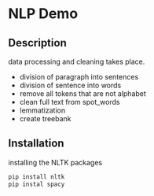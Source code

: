 # NLP Demo

## Description
data processing and cleaning takes place. 
- division of paragraph into sentences
- division of sentence into words
- remove all tokens that are not alphabet
- clean full text from spot_words
- lemmatization
- create treebank

## Installation
installing the NLTK packages
```bash
pip install nltk
pip instal spacy
```

